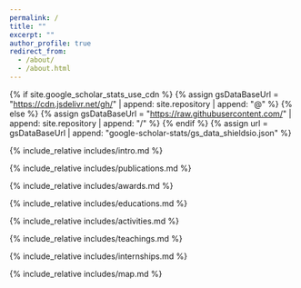 ```yaml
---
permalink: /
title: ""
excerpt: ""
author_profile: true
redirect_from: 
  - /about/
  - /about.html
---
```


{% if site.google_scholar_stats_use_cdn %}
{% assign gsDataBaseUrl = "https://cdn.jsdelivr.net/gh/" | append: site.repository | append: "@" %}
{% else %}
{% assign gsDataBaseUrl = "https://raw.githubusercontent.com/" | append: site.repository | append: "/" %}
{% endif %}
{% assign url = gsDataBaseUrl | append: "google-scholar-stats/gs_data_shieldsio.json" %}

<span class='anchor' id='about-me'></span>

{% include_relative includes/intro.md %}

<!-- {% include_relative includes/news.md %} -->

<!-- {% include_relative includes/projects.md %} -->

{% include_relative includes/publications.md %}

{% include_relative includes/awards.md %}

{% include_relative includes/educations.md %}

{% include_relative includes/activities.md %}

{% include_relative includes/teachings.md %}

{% include_relative includes/internships.md %}

<!-- {% include_relative includes/cv.md %} -->
{% include_relative includes/map.md %}